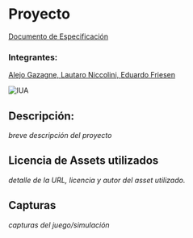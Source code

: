 # Proyecto

[Documento de Especificación](docs/especificacion.md)

### Integrantes: 
[Alejo Gazagne, ](https://github.com/AlejoGazagne) [Lautaro Niccolini, ](https://github.com/Lauti00) [Eduardo Friesen](https://github.com/EduardoFriesen)


![IUA](https://www.fullaviacion.com.ar/wp-content/uploads/2019/02/IUA.jpg)

## Descripción:
*breve descripción del proyecto*

## Licencia de Assets utilizados
*detalle de la URL, licencia y autor del asset utilizado.*

## Capturas
*capturas del juego/simulación*
